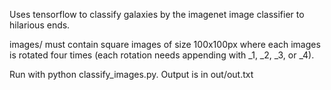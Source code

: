 Uses tensorflow to classify galaxies by the imagenet image classifier to hilarious ends.

images/ must contain square images of size 100x100px where each images is rotated four times (each rotation needs appending with _1, _2, _3, or _4).

Run with python classify_images.py. Output is in out/out.txt
